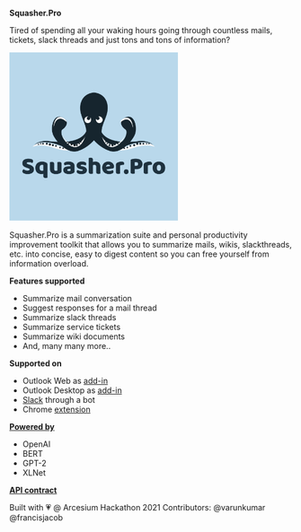 **Squasher.Pro**

Tired of spending all your waking hours going through countless mails, tickets, slack threads and just tons and tons of information?

<img src="chrome-extension/src/assets/img/logo.png" width="300px" height="300px"/>

Squasher.Pro is a summarization suite and personal productivity improvement toolkit that allows you to summarize mails, wikis, slackthreads, etc. into concise, easy to digest content so you can free yourself from information overload.

**Features supported**

- Summarize mail conversation
- Suggest responses for a mail thread
- Summarize slack threads
- Summarize service tickets
- Summarize wiki documents
- And, many many more..

**Supported on**

- Outlook Web as [add-in](outlook-add-in/README.md)
- Outlook Desktop as [add-in](outlook-add-in/README.md)
- [Slack](https://github.com/varunkumar/squasher.pro/blob/main/python/README.md 'Slack README') through a bot
- Chrome [extension](chrome-extension/README.md)

**[Powered by](https://github.com/varunkumar/squasher.pro/tree/main/python 'Powered by')**

- OpenAI
- BERT
- GPT-2
- XLNet

**[API contract](https://github.com/varunkumar/squasher.pro/blob/main/python/api_contract_spec.md 'API contract')**

Built with :heartpulse: @ Arcesium Hackathon 2021
Contributors: @varunkumar @francisjacob
